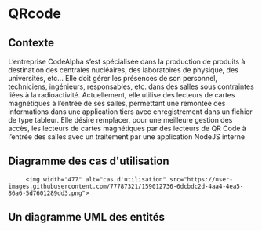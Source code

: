# QRcode

## Contexte

L’entreprise CodeAlpha s’est spécialisée dans la production de produits à destination des centrales
nucléaires, des laboratoires de physique, des universités, etc...
Elle doit gérer les présences de son personnel, techniciens, ingénieurs, responsables, etc. dans des
salles sous contraintes liées à la radioactivité.
Actuellement, elle utilise des lecteurs de cartes magnétiques à l’entrée de ses salles, permettant une
remontée des informations dans une application tiers avec enregistrement dans un fichier de type
tableur.
Elle désire remplacer, pour une meilleure gestion des accès, les lecteurs de cartes magnétiques par des
lecteurs de QR Code à l’entrée des salles avec un traitement par une application NodeJS interne

## Diagramme des cas d'utilisation

         <img width="477" alt="cas d'utilisation" src="https://user-images.githubusercontent.com/77787321/159012736-6dcbdc2d-4aa4-4ea5-86a6-5d7601289dd3.png">
## Un diagramme UML des entités
